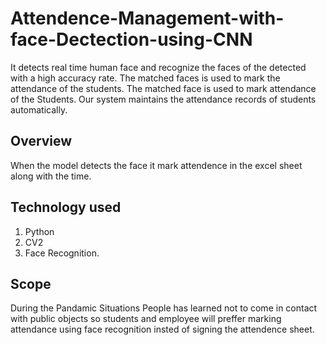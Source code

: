 # Attendence-Management-with-face-Dectection-using-CNN

It detects real time human face and recognize the faces of the detected with a high accuracy rate. The matched faces is used to mark the attendance of the students.
The matched face is used to mark attendance of the Students. Our system maintains the attendance records of students automatically.

## Overview

When the model detects the face it mark attendence in the excel sheet along with the time.

## Technology used

1. Python
2. CV2
3. Face Recognition.

## Scope

During the Pandamic Situations People has learned not to come in contact with public objects so students and employee will preffer marking attendance using face recognition insted of signing the attendence sheet.
